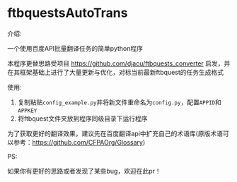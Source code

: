 # ftbquestsAutoTrans

介绍:

一个使用百度API批量翻译任务的简单python程序

本程序更替思路受项目 https://github.com/djacu/ftbquests_converter 启发，并在其框架基础上进行了大量更新与优化，对标当前最新ftbquest的任务生成格式

使用:

1. 复制粘贴`config_example.py`并将新文件重命名为`config.py`，配置`APPID`和`APPKEY`
2. 将ftbquest文件夹放到程序同级目录下运行程序

为了获取更好的翻译效果，建议先在百度翻译api中扩充自己的术语库(原版术语可以参考：https://github.com/CFPAOrg/Glossary)


PS:

如果你有更好的思路或者发现了某些bug，欢迎在此pr！
